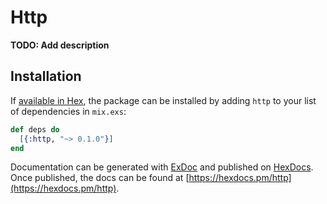 # Http

**TODO: Add description**

## Installation

If [available in Hex](https://hex.pm/docs/publish), the package can be installed
by adding `http` to your list of dependencies in `mix.exs`:

```elixir
def deps do
  [{:http, "~> 0.1.0"}]
end
```

Documentation can be generated with [ExDoc](https://github.com/elixir-lang/ex_doc)
and published on [HexDocs](https://hexdocs.pm). Once published, the docs can
be found at [https://hexdocs.pm/http](https://hexdocs.pm/http).

